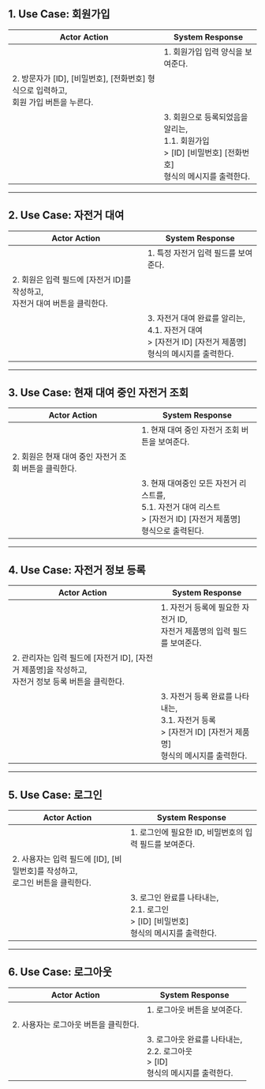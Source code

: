 

## 1. Use Case: 회원가입

| Actor Action | System Response |
|--------------|-----------------|
|              | 1. 회원가입 입력 양식을 보여준다. |
| 2. 방문자가 [ID], [비밀번호], [전화번호] 형식으로 입력하고,<br>회원 가입 버튼을 누른다. | |
|              | 3. 회원으로 등록되었음을 알리는, <br>1.1. 회원가입<br>> [ID] [비밀번호] [전화번호] <br>형식의 메시지를 출력한다. |

---

## 2. Use Case: 자전거 대여

| Actor Action | System Response |
|--------------|-----------------|
|              | 1. 특정 자전거 입력 필드를 보여준다. |
| 2. 회원은 입력 필드에 [자전거 ID]를 작성하고,<br>자전거 대여 버튼을 클릭한다. | |
|              | 3. 자전거 대여 완료를 알리는, <br>4.1. 자전거 대여<br>> [자전거 ID] [자전거 제품명] <br>형식의 메시지를 출력한다. |

---

## 3. Use Case: 현재 대여 중인 자전거 조회

| Actor Action | System Response |
|--------------|-----------------|
|              | 1. 현재 대여 중인 자전거 조회 버튼을 보여준다. |
| 2. 회원은 현재 대여 중인 자전거 조회 버튼을 클릭한다. | |
|              | 3. 현재 대여중인 모든 자전거 리스트를, <br>5.1. 자전거 대여 리스트<br>> [자전거 ID] [자전거 제품명] <br>형식으로 출력된다. |

---

## 4. Use Case: 자전거 정보 등록

| Actor Action | System Response |
|--------------|-----------------|
|              | 1. 자전거 등록에 필요한 자전거 ID,<br>자전거 제품명의 입력 필드를 보여준다. |
| 2. 관리자는 입력 필드에 [자전거 ID], [자전거 제품명]을 작성하고,<br>자전거 정보 등록 버튼을 클릭한다. | |
|              | 3. 자전거 등록 완료를 나타내는, <br>3.1. 자전거 등록 <br>> [자전거 ID] [자전거 제품명] <br>형식의 메시지를 출력한다. |

---

## 5. Use Case: 로그인

| Actor Action | System Response |
|--------------|-----------------|
|              | 1. 로그인에 필요한 ID, 비밀번호의 입력 필드를 보여준다. |
| 2. 사용자는 입력 필드에 [ID], [비밀번호]를 작성하고,<br>로그인 버튼을 클릭한다. | |
|              | 3. 로그인 완료를 나타내는, <br>2.1. 로그인 <br>> [ID] [비밀번호] <br>형식의 메시지를 출력한다. |

---

## 6. Use Case: 로그아웃

| Actor Action | System Response |
|--------------|-----------------|
|              | 1. 로그아웃 버튼을 보여준다. |
| 2. 사용자는 로그아웃 버튼을 클릭한다. | |
|              | 3. 로그아웃 완료를 나타내는, <br>2.2. 로그아웃 <br>> [ID] <br>형식의 메시지를 출력한다. |
